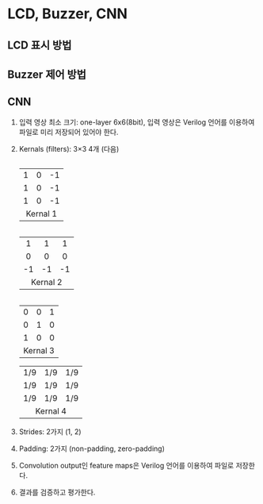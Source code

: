 # LCD, Buzzer, CNN

## LCD 표시 방법

## Buzzer 제어 방법

## CNN
1. 입력 영상 최소 크기: one-layer 6x6(8bit), 입력 영상은 Verilog 언어를 이용하여 파일로 미리 저장되어 있어야 한다. 

2. Kernals (filters): 3&times;3 4개 (다음)<br>
    <table style="float:left; margin-right:20px;">
    <tbody style="text-align:center;">
        <tr>
            <td>1</td>
            <td>0</td>
            <td>-1</td>
        </tr>
        <tr>
            <td>1</td>
            <td>0</td>
            <td>-1</td>
        </tr>
        <tr>
            <td>1</td>
            <td>0</td>
            <td>-1</td>
        </tr>
        <tr>
            <td colspan="3">Kernal 1</td>
        </tr>
    </tbody>
    </table>

    <table style="float:left; margin-right:20px;">
    <tbody style="text-align:center;">
        <tr>
            <td>1</td>
            <td>1</td>
            <td>1</td>
        </tr>
        <tr>
            <td>0</td>
            <td>0</td>
            <td>0</td>
        </tr>
        <tr>
            <td>-1</td>
            <td>-1</td>
            <td>-1</td>
        </tr>
        <tr>
            <td colspan="3">Kernal 2</td>
        </tr>
    </tbody>
    </table>

    <table style="float:left; margin-right:20px;">
    <tbody style="text-align:center;">
        <tr>
            <td>0</td>
            <td>0</td>
            <td>1</td>
        </tr>
        <tr>
            <td>0</td>
            <td>1</td>
            <td>0</td>
        </tr>
        <tr>
            <td>1</td>
            <td>0</td>
            <td>0</td>
        </tr>
        <tr>
            <td colspan="3">Kernal 3</td>
        </tr>
    </tbody>
    </table>
    
    <table>
    <tbody style="text-align:center;">
        <tr>
            <td>1/9</td>
            <td>1/9</td>
            <td>1/9</td>
        </tr>
        <tr>
            <td>1/9</td>
            <td>1/9</td>
            <td>1/9</td>
        </tr>
        <tr>
            <td>1/9</td>
            <td>1/9</td>
            <td>1/9</td>
        </tr>
        <tr>
            <td colspan="3">Kernal 4</td>
        </tr>
    </tbody>
    </table>

3. Strides: 2가지 (1, 2)

4. Padding: 2가지 (non-padding, zero-padding)

5. Convolution output인 feature maps은 Verilog 언어를 이용하여 파일로 저장한다.

6. 결과를 검증하고 평가한다.